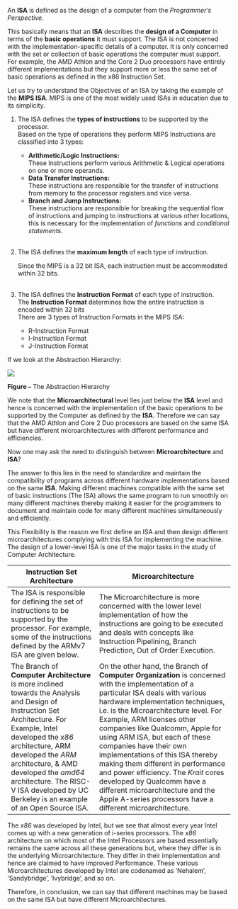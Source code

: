 An **ISA** is defined as the design of a computer from the _Programmer’s Perspective_. 

This basically means that an **ISA** describes the **design of a Computer** in terms of the **basic operations** it must support. The ISA is not concerned with the implementation-specific details of a computer. It is only concerned with the set or collection of basic operations the computer must support. For example, the AMD Athlon and the Core 2 Duo processors have entirely different implementations but they support more or less the same set of basic operations as defined in the x86 Instruction Set. 

Let us try to understand the Objectives of an ISA by taking the example of the **MIPS ISA**. MIPS is one of the most widely used ISAs in education due to its simplicity. 

1. The ISA defines the **types of instructions** to be supported by the processor.   
    Based on the type of operations they perform MIPS Instructions are classified into 3 types: 
    - **Arithmetic/Logic Instructions:**   
        These Instructions perform various Arithmetic & Logical operations on one or more operands.
    - **Data Transfer Instructions:**   
        These instructions are responsible for the transfer of instructions from memory to the processor registers and vice versa.
    - **Branch and Jump Instructions:**   
        These instructions are responsible for breaking the sequential flow of instructions and jumping to instructions at various other locations, this is necessary for the implementation of _functions_ and _conditional statements_.   
         
2. The ISA defines the **maximum length** of each type of instruction. 
    
    Since the MIPS is a 32 bit ISA, each instruction must be accommodated within 32 bits.   
     
    
3. The ISA defines the **Instruction Format** of each type of instruction.   
    The **Instruction Format** determines how the entire instruction is encoded within 32 bits   
    There are 3 types of Instruction Formats in the MIPS ISA: 
    - R-Instruction Format
    - I-Instruction Format
    - J-Instruction Format

If we look at the Abstraction Hierarchy: 

![](https://media.geeksforgeeks.org/wp-content/uploads/Untitled-Diagram1-1.png)

**Figure –** The Abstraction Hierarchy 

We note that the **Microarchitectural** level lies just below the **ISA** level and hence is concerned with the implementation of the basic operations to be supported by the Computer as defined by the **ISA**. Therefore we can say that the AMD Athlon and Core 2 Duo processors are based on the same ISA but have different microarchitectures with different performance and efficiencies. 

Now one may ask the need to distinguish between **Microarchitecture** and **ISA**? 

The answer to this lies in the need to standardize and maintain the compatibility of programs across different hardware implementations based on the same **ISA**. Making different machines compatible with the same set of basic instructions (The ISA) allows the same program to run smoothly on many different machines thereby making it easier for the programmers to document and maintain code for many different machines simultaneously and efficiently. 

This Flexibility is the reason we first define an ISA and then design different microarchitectures complying with this ISA for implementing the machine. The design of a lower-level ISA is one of the major tasks in the study of Computer Architecture. 

|Instruction Set Architecture|Microarchitecture|
|---|---|
|The ISA is responsible for defining the set of instructions to be supported by the processor. For example, some of the instructions defined by the ARMv7 ISA are given below.|The Microarchitecture is more concerned with the lower level implementation of how the instructions are going to be executed and deals with concepts like Instruction Pipelining, Branch Prediction, Out of Order Execution.|
|The Branch of **Computer Architecture** is more inclined towards the Analysis and Design of Instruction Set Architecture. For Example, Intel developed the _x86_ architecture, ARM developed the _ARM_ architecture, & AMD developed the _amd64_ architecture. The RISC-V ISA developed by UC Berkeley is an example of an Open Source ISA.|On the other hand, the Branch of **Computer Organization** is concerned with the implementation of a particular ISA deals with various hardware implementation techniques, i.e. is the Microarchitecture level. For Example, ARM licenses other companies like Qualcomm, Apple for using ARM ISA, but each of these companies have their own implementations of this ISA thereby making them different in performance and power efficiency. The _Krait_ cores developed by Qualcomm have a different microarchitecture and the Apple A-series processors have a different microarchitecture.|

The _x86_ was developed by Intel, but we see that almost every year Intel comes up with a new generation of i-series processors. The _x86_ architecture on which most of the Intel Processors are based essentially remains the same across all these generations but, where they differ is in the underlying Microarchitecture. They differ in their implementation and hence are claimed to have improved Performance. These various Microarchitectures developed by Intel are codenamed as ‘Nehalem’, ‘Sandybridge’, ‘Ivybridge’, and so on. 

Therefore, in conclusion, we can say that different machines may be based on the same ISA but have different Microarchitectures.